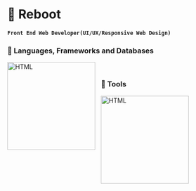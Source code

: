 # 🤖 Reboot

**`Front End Web Developer(UI/UX/Responsive Web Design)`**
<br />

### 🧰 Languages, Frameworks and Databases

<img align="left" alt="HTML" width="200px" style="padding-right:10px;" src="https://skillicons.dev/icons?i=html, css, js,bootstrap, react, nodejs, nextjs, tailwind, sass, cs, dotnet, mongodb" />
<br />

### 🧰 Tools

<img align="left" alt="HTML" width="200px" style="padding-right:10px;" src="https://skillicons.dev/icons?i=git, github, linux, docker, postman, vite, wasm, powershell, ps " />
<br />
